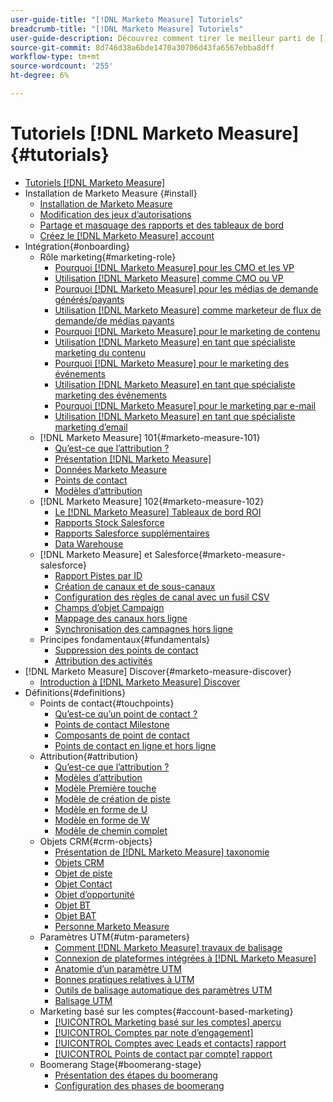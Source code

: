 ```yaml
---
user-guide-title: "[!DNL Marketo Measure] Tutoriels"
breadcrumb-title: "[!DNL Marketo Measure] Tutoriels"
user-guide-description: Découvrez comment tirer le meilleur parti de [!DNL Adobe Marketo Measure] (anciennement, [!DNL Bizible]), the industry's leading B2B marketing attribution application. Watch tutorials on installation, onboarding, [!DNL Marketo Measure] les fondamentaux et les définitions.
source-git-commit: 8d746d38a6bde1470a30706d43fa6567ebba8dff
workflow-type: tm+mt
source-wordcount: '255'
ht-degree: 6%

---
```



# Tutoriels [!DNL Marketo Measure] {#tutorials}

+ [Tutoriels [!DNL Marketo Measure]](overview.md)
+ Installation de Marketo Measure {#install}
   + [Installation de Marketo Measure](installing/install-production.md)
   + [Modification des jeux d’autorisations](installing/modify-permission-sets-production.md)
   + [Partage et masquage des rapports et des tableaux de bord](installing/sharing-reports-production.md)
   + [Créez le [!DNL Marketo Measure] account](installing/creating-marketo-measure-account-production.md)
+ Intégration{#onboarding}
   + Rôle marketing{#marketing-role}
      + [Pourquoi [!DNL Marketo Measure] pour les CMO et les VP](onboarding/marketing-role/cmo-and-vp-why.md)
      + [Utilisation [!DNL Marketo Measure] comme CMO ou VP](onboarding/marketing-role/cmo-and-vp-using.md)
      + [Pourquoi [!DNL Marketo Measure] pour les médias de demande générés/payants](onboarding/marketing-role/demand-gen-why.md)
      + [Utilisation [!DNL Marketo Measure] comme marketeur de flux de demande/de médias payants](onboarding/marketing-role/demand-gen-using.md)
      + [Pourquoi [!DNL Marketo Measure] pour le marketing de contenu](onboarding/marketing-role/content-marketing-why.md)
      + [Utilisation [!DNL Marketo Measure] en tant que spécialiste marketing du contenu](onboarding/marketing-role/content-marketing-using.md)
      + [Pourquoi [!DNL Marketo Measure] pour le marketing des événements](onboarding/marketing-role/events-marketing-why.md)
      + [Utilisation [!DNL Marketo Measure] en tant que spécialiste marketing des événements](onboarding/marketing-role/events-marketing-using.md)
      + [Pourquoi [!DNL Marketo Measure] pour le marketing par e-mail](onboarding/marketing-role/email-marketing-why.md)
      + [Utilisation [!DNL Marketo Measure] en tant que spécialiste marketing d’email](onboarding/marketing-role/email-marketing-using.md)
   + [!DNL Marketo Measure] 101{#marketo-measure-101}
      + [Qu’est-ce que l’attribution ?](onboarding/marketo-measure-101/what-is-attribution.md)
      + [Présentation [!DNL Marketo Measure]](onboarding/marketo-measure-101/what-is-marketo-measure.md)
      + [Données Marketo Measure](onboarding/marketo-measure-101/marketo-measure-data.md)
      + [Points de contact](onboarding/marketo-measure-101/touchpoints.md)
      + [Modèles d’attribution](onboarding/marketo-measure-101/attribution-models.md)
   + [!DNL Marketo Measure] 102{#marketo-measure-102}
      + [Le [!DNL Marketo Measure] Tableaux de bord ROI](onboarding/marketo-measure-102/roi-dashboards.md)
      + [Rapports Stock Salesforce](onboarding/marketo-measure-102/stock-salesforce-reports.md)
      + [Rapports Salesforce supplémentaires](onboarding/marketo-measure-102/addtional-salesforce-reports.md)
      + [Data Warehouse](onboarding/marketo-measure-102/data-warehouse.md)
   + [!DNL Marketo Measure] et Salesforce{#marketo-measure-salesforce}
      + [Rapport Pistes par ID](onboarding/marketo-measure-salesforce/leads-by-id-report.md)
      + [Création de canaux et de sous-canaux](onboarding/marketo-measure-salesforce/creating-channels-subchannels.md)
      + [Configuration des règles de canal avec un fusil CSV](onboarding/marketo-measure-salesforce/channel-rules-csv.md)
      + [Champs d’objet Campaign](onboarding/marketo-measure-salesforce/campaign-object-fields.md)
      + [Mappage des canaux hors ligne](onboarding/marketo-measure-salesforce/mapping-offline-channels.md)
      + [Synchronisation des campagnes hors ligne](onboarding/marketo-measure-salesforce/syncing-offline-campaigns.md)
   + Principes fondamentaux{#fundamentals}
      + [Suppression des points de contact](onboarding/marketo-measure-salesforce/touchpoint-suppression.md)
      + [Attribution des activités](onboarding/fundamentals/activities-attribution.md)
+ [!DNL Marketo Measure] Discover{#marketo-measure-discover}
   + [Introduction à [!DNL Marketo Measure] Discover](marketo-measure-discover/introduction-to-marketo-measure-discover.md)
+ Définitions{#definitions}
   + Points de contact{#touchpoints}
      + [Qu’est-ce qu’un point de contact ?](definitions/touchpoints/what-is-a-touchpoint.md)
      + [Points de contact Milestone](definitions/touchpoints/milestone-touchpoints.md)
      + [Composants de point de contact](definitions/touchpoints/touchpoint-components.md)
      + [Points de contact en ligne et hors ligne](definitions/touchpoints/online-offline-touchpoints.md)
   + Attribution{#attribution}
      + [Qu’est-ce que l’attribution ?](definitions/attribution/what-is-attribution.md)
      + [Modèles d’attribution](definitions/attribution/attribution-models.md)
      + [Modèle Première touche](definitions/attribution/first-touch-model.md)
      + [Modèle de création de piste](definitions/attribution/lead-creation-model.md)
      + [Modèle en forme de U](definitions/attribution/u-shaped-model.md)
      + [Modèle en forme de W](definitions/attribution/w-shaped-model.md)
      + [Modèle de chemin complet](definitions/attribution/full-path-model.md)
   + Objets CRM{#crm-objects}
      + [Présentation de [!DNL Marketo Measure] taxonomie](definitions/crm-objects/taxonomy-overview.md)
      + [Objets CRM](definitions/crm-objects/crm-objects.md)
      + [Objet de piste](definitions/crm-objects/lead-object.md)
      + [Objet Contact](definitions/crm-objects/contact-object.md)
      + [Objet d’opportunité](definitions/crm-objects/opportunity-object.md)
      + [Objet BT](definitions/crm-objects/bt-object.md)
      + [Objet BAT](definitions/crm-objects/bat-object.md)
      + [Personne Marketo Measure](definitions/crm-objects/marketo-measure-person.md)
   + Paramètres UTM{#utm-parameters}
      + [Comment [!DNL Marketo Measure] travaux de balisage](definitions/utm-parameters/how-marketo-measure-tagging-works.md)
      + [Connexion de plateformes intégrées à [!DNL Marketo Measure]](definitions/utm-parameters/connecting-integrated-platforms-with-marketo-measure.md)
      + [Anatomie d’un paramètre UTM](definitions/utm-parameters/anatomy-of-a-utm-parameter.md)
      + [Bonnes pratiques relatives à UTM](definitions/utm-parameters/utm-best-practices.md)
      + [Outils de balisage automatique des paramètres UTM](definitions/utm-parameters/utm-parameter-auto-tagging-tools.md)
      + [Balisage UTM](definitions/utm-parameters/utm-tagging.md)
   + Marketing basé sur les comptes{#account-based-marketing}
      + [[!UICONTROL Marketing basé sur les comptes] aperçu](definitions/account-based-marketing/abm-overview.md)
      + [[!UICONTROL Comptes par note d’engagement]](definitions/account-based-marketing/accounts-by-engagement-score.md)
      + [[!UICONTROL Comptes avec Leads et contacts] rapport](definitions/account-based-marketing/accounts-with-leads-and-contacts.md)
      + [[!UICONTROL Points de contact par compte] rapport](definitions/account-based-marketing/touchpoints-per-account-report.md)
   + Boomerang Stage{#boomerang-stage}
      + [Présentation des étapes du boomerang](definitions/boomerang-stage/introduction-to-boomerang-stages.md)
      + [Configuration des phases de boomerang](definitions/boomerang-stage/setting-up-boomerang-stages.md)
